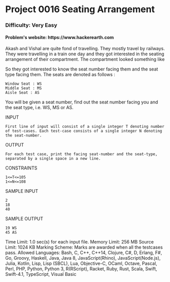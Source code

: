 <h1>Project 0016 Seating Arrangement</h1>
<h3>Difficulty: Very Easy </h3>
<h4>Problem's website: https://www.hackerearth.com</h4>    

Akash and Vishal are quite fond of travelling. They mostly travel by railways. They were travelling in a train one day and they got interested in the seating arrangement of their compartment. The compartment looked something like 

 
So they got interested to know the seat number facing them and the seat type facing them. The seats are denoted as follows : 

    Window Seat : WS
    Middle Seat : MS
    Aisle Seat : AS

You will be given a seat number, find out the seat number facing you and the seat type, i.e. WS, MS or AS.

INPUT
    
    First line of input will consist of a single integer T denoting number of test-cases. Each test-case consists of a single integer N denoting the seat-number.

OUTPUT

    For each test case, print the facing seat-number and the seat-type, separated by a single space in a new line.

CONSTRAINTS

    1<=T<=105
    1<=N<=108
    
SAMPLE INPUT 

    2
    18
    40
SAMPLE OUTPUT 

    19 WS
    45 AS
    
Time Limit:	1.0 sec(s) for each input file.
Memory Limit:	256 MB
Source Limit:	1024 KB
Marking Scheme:	Marks are awarded when all the testcases pass.
Allowed Languages:	Bash, C, C++, C++14, Clojure, C#, D, Erlang, F#, Go, Groovy, Haskell, Java, Java 8, JavaScript(Rhino), JavaScript(Node.js), Julia, Kotlin, Lisp, Lisp (SBCL), Lua, Objective-C, OCaml, Octave, Pascal, Perl, PHP, Python, Python 3, R(RScript), Racket, Ruby, Rust, Scala, Swift, Swift-4.1, TypeScript, Visual Basic